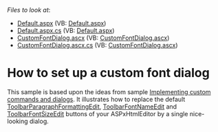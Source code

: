 <!-- default file list -->
*Files to look at*:

* [Default.aspx](./CS/HtmlEditorCustomFontDialog/Default.aspx) (VB: [Default.aspx](./VB/HtmlEditorCustomFontDialog/Default.aspx))
* [Default.aspx.cs](./CS/HtmlEditorCustomFontDialog/Default.aspx.cs) (VB: [Default.aspx](./VB/HtmlEditorCustomFontDialog/Default.aspx))
* [CustomFontDialog.ascx](./CS/HtmlEditorCustomFontDialog/UserControls/CustomFontDialog.ascx) (VB: [CustomFontDialog.ascx](./VB/HtmlEditorCustomFontDialog/UserControls/CustomFontDialog.ascx))
* [CustomFontDialog.ascx.cs](./CS/HtmlEditorCustomFontDialog/UserControls/CustomFontDialog.ascx.cs) (VB: [CustomFontDialog.ascx](./VB/HtmlEditorCustomFontDialog/UserControls/CustomFontDialog.ascx))
<!-- default file list end -->
# How to set up a custom font dialog


<p>This sample is based upon the ideas from sample <a href="https://www.devexpress.com/Support/Center/p/E360">Implementing custom commands and dialogs</a>.  It illustrates how to replace the default <a href="http://documentation.devexpress.com/#AspNet/DevExpressWebASPxHtmlEditorToolbarParagraphFormattingEditMembersTopicAll">ToolbarParagraphFormattingEdit</a>, <a href="http://documentation.devexpress.com/#AspNet/DevExpressWebASPxHtmlEditorToolbarFontNameEditMembersTopicAll">ToolbarFontNameEdit</a> and <a href="http://documentation.devexpress.com/#AspNet/DevExpressWebASPxHtmlEditorToolbarFontSizeEditMembersTopicAll">ToolbarFontSizeEdit</a> buttons of your ASPxHtmlEditor by a single nice-looking dialog.</p>

<br/>


